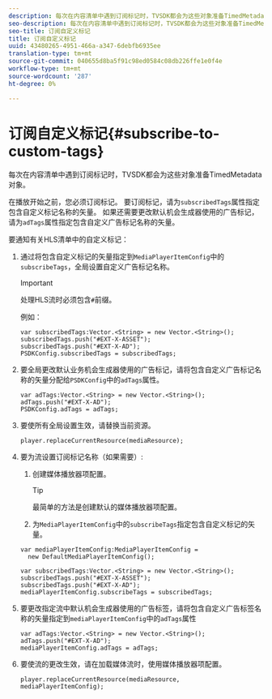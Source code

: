 ```yaml
---
description: 每次在内容清单中遇到订阅标记时，TVSDK都会为这些对象准备TimedMetadata对象。
seo-description: 每次在内容清单中遇到订阅标记时，TVSDK都会为这些对象准备TimedMetadata对象。
seo-title: 订阅自定义标记
title: 订阅自定义标记
uuid: 43480265-4951-466a-a347-6debfb6935ee
translation-type: tm+mt
source-git-commit: 040655d8ba5f91c98ed0584c08db226ffe1e0f4e
workflow-type: tm+mt
source-wordcount: '287'
ht-degree: 0%

---
```



# 订阅自定义标记{#subscribe-to-custom-tags}

每次在内容清单中遇到订阅标记时，TVSDK都会为这些对象准备TimedMetadata对象。

在播放开始之前，您必须订阅标记。
要订阅标记，请为`subscribedTags`属性指定包含自定义标记名称的矢量。 如果还需要更改默认机会生成器使用的广告标记，请为`adTags`属性指定包含自定义广告标记名称的矢量。

要通知有关HLS清单中的自定义标记：

1. 通过将包含自定义标记的矢量指定到`MediaPlayerItemConfig`中的`subscribeTags`，全局设置自定义广告标记名称。

   >[!IMPORTANT]
   >
   >处理HLS流时必须包含`#`前缀。

   例如：

   ```
   var subscribedTags:Vector.<String> = new Vector.<String>(); 
   subscribedTags.push("#EXT-X-ASSET"); 
   subscribedTags.push("#EXT-X-AD"); 
   PSDKConfig.subscribedTags = subscribedTags;
   ```

1. 要全局更改默认业务机会生成器使用的广告标记，请将包含自定义广告标记名称的矢量分配给`PSDKConfig`中的`adTags`属性。

   ```
   var adTags:Vector.<String> = new Vector.<String>(); 
   adTags.push("#EXT-X-AD"); 
   PSDKConfig.adTags = adTags; 
   ```

1. 要使所有全局设置生效，请替换当前资源。

   ```
   player.replaceCurrentResource(mediaResource);
   ```

1. 要为流设置订阅标记名称（如果需要）:
   1. 创建媒体播放器项配置。

      >[!TIP]
      >
      >最简单的方法是创建默认的媒体播放器项配置。

   1. 为`MediaPlayerItemConfig`中的`subscribeTags`指定包含自定义标记的矢量。

   ```
   var mediaPlayerItemConfig:MediaPlayerItemConfig =  
     new DefaultMediaPlayerItemConfig(); 
   
   var subscribedTags:Vector.<String> = new Vector.<String>(); 
   subscribedTags.push("#EXT-X-ASSET"); 
   subscribedTags.push("#EXT-X-AD"); 
   mediaPlayerItemConfig.subscribeTags = subscribedTags;
   ```

1. 要更改指定流中默认机会生成器使用的广告标签，请将包含自定义广告标签名称的矢量指定到`mediaPlayerItemConfig`中的`adTags`属性

   ```
   var adTags:Vector.<String> = new Vector.<String>(); 
   adTags.push("#EXT-X-AD"); 
   mediaPlayerItemConfig.adTags = adTags;
   ```

1. 要使流的更改生效，请在加载媒体流时，使用媒体播放器项配置。

   ```
   player.replaceCurrentResource(mediaResource, mediaPlayerItemConfig);
   ```

